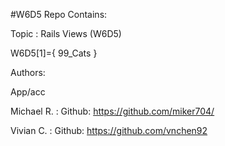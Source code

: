 #W6D5 Repo Contains: 

Topic : Rails Views (W6D5)

W6D5[1]={
    99_Cats
}


Authors: 

App/acc

Michael R. : Github: https://github.com/miker704/

Vivian C. : Github: https://github.com/vnchen92



